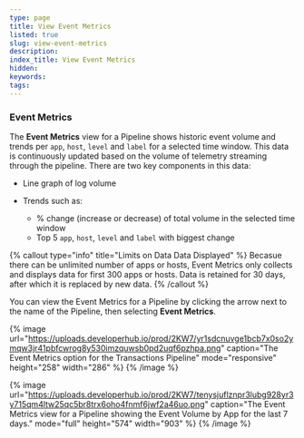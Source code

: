 ```yaml
---
type: page
title: View Event Metrics
listed: true
slug: view-event-metrics
description: 
index_title: View Event Metrics
hidden: 
keywords: 
tags: 
---
```


### Event Metrics

The **Event Metrics** view for a Pipeline shows historic event volume and trends per `app`, `host`, `level` and `label` for a selected time window. This data is continuously updated based on the volume of telemetry streaming through the pipeline. There are two key components in this data:

- Line graph of log volume
- Trends such as:

    - % change (increase or decrease) of total volume in the selected time window 
    - Top 5 `app`, `host`, `level` and `label` with biggest change

{% callout type="info" title="Limits on Data Data Displayed" %}
Becasue there can be unlimited number of apps or hosts, Event Metrics only collects and displays data for first 300 apps or hosts. Data is retained for 30 days, after which it is replaced by new data.
{% /callout %}

You can view the Event Metrics for a Pipeline by clicking the arrow next to the name of the Pipeline, then selecting **Event Metrics**.

{% image url="https://uploads.developerhub.io/prod/2KW7/yr1sdcnuvge1bcb7x0so2ymqw3jr41pbfcwrog8y530imzquwsb0pd2uqf6pzhpa.png" caption="The Event Metrics option for the Transactions Pipeline" mode="responsive" height="258" width="286" %}
{% /image %}

{% image url="https://uploads.developerhub.io/prod/2KW7/tenysjuflznpr3lubg928yr3y715qm4ltw25qc5br8trx6oho4fnmf6jwf2a46uo.png" caption="The Event Metrics view for a Pipeline showing the Event Volume by App for the last 7 days." mode="full" height="574" width="903" %}
{% /image %}